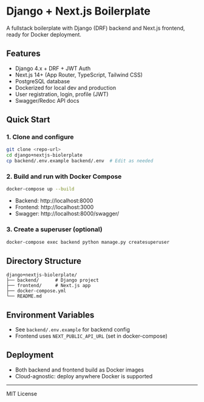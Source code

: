 # Django + Next.js Boilerplate

A fullstack boilerplate with Django (DRF) backend and Next.js frontend, ready for Docker deployment.

## Features
- Django 4.x + DRF + JWT Auth
- Next.js 14+ (App Router, TypeScript, Tailwind CSS)
- PostgreSQL database
- Dockerized for local dev and production
- User registration, login, profile (JWT)
- Swagger/Redoc API docs

## Quick Start

### 1. Clone and configure
```bash
git clone <repo-url>
cd django+nextjs-biolerplate
cp backend/.env.example backend/.env  # Edit as needed
```

### 2. Build and run with Docker Compose
```bash
docker-compose up --build
```
- Backend: http://localhost:8000
- Frontend: http://localhost:3000
- Swagger: http://localhost:8000/swagger/

### 3. Create a superuser (optional)
```bash
docker-compose exec backend python manage.py createsuperuser
```

## Directory Structure
```
django+nextjs-biolerplate/
├── backend/      # Django project
├── frontend/     # Next.js app
├── docker-compose.yml
└── README.md
```

## Environment Variables
- See `backend/.env.example` for backend config
- Frontend uses `NEXT_PUBLIC_API_URL` (set in docker-compose)

## Deployment
- Both backend and frontend build as Docker images
- Cloud-agnostic: deploy anywhere Docker is supported

---
MIT License 